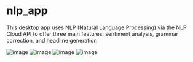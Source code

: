 # nlp_app
This desktop app uses NLP (Natural Language Processing) via the NLP Cloud API to offer three main features:
sentiment analysis, grammar correction, and headline generation


![image](https://github.com/suyogit/nlp_app/assets/84793115/5bf2e8e5-4529-44ab-8281-0384c801a5f7)
![image](https://github.com/suyogit/nlp_app/assets/84793115/4ccdefc0-67a1-4276-be42-5a8bd035af12)
![image](https://github.com/suyogit/nlp_app/assets/84793115/13c41d53-ea3a-46d0-9574-18490965a6a5)
![image](https://github.com/suyogit/nlp_app/assets/84793115/3965dda5-298d-4f5f-a2e9-6f3dfb6fce87)



